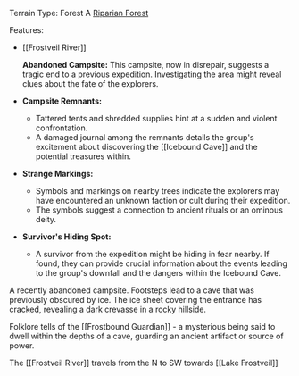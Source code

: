 Terrain Type: Forest
A [Riparian Forest](https://en.wikipedia.org/wiki/Riparian_forest#:~:text=A%20riparian%20forest%20or%20riparian,%2C%20canal%2C%20sink%20or%20reservoir.)

Features:
- [[Frostveil River]]
  
  **Abandoned Campsite:** This campsite, now in disrepair, suggests a tragic end to a previous expedition. Investigating the area might reveal clues about the fate of the explorers.

- **Campsite Remnants:**
    
    - Tattered tents and shredded supplies hint at a sudden and violent confrontation.
    - A damaged journal among the remnants details the group's excitement about discovering the [[Icebound Cave]] and the potential treasures within.
- **Strange Markings:**

    - Symbols and markings on nearby trees indicate the explorers may have encountered an unknown faction or cult during their expedition.
    - The symbols suggest a connection to ancient rituals or an ominous deity.
- **Survivor's Hiding Spot:**
    
    - A survivor from the expedition might be hiding in fear nearby. If found, they can provide crucial information about the events leading to the group's downfall and the dangers within the Icebound Cave.

A recently abandoned campsite. Footsteps lead to a cave that was previously obscured by ice. The ice sheet covering the entrance has cracked, revealing a dark crevasse in a rocky hillside.

Folklore tells of the [[Frostbound Guardian]] - a mysterious being said to dwell within the depths of a cave, guarding an ancient artifact or source of power.

The [[Frostveil River]] travels from the N to SW towards [[Lake Frostveil]]